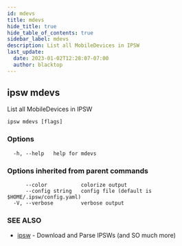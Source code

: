 ```yaml
---
id: mdevs
title: mdevs
hide_title: true
hide_table_of_contents: true
sidebar_label: mdevs
description: List all MobileDevices in IPSW
last_update:
  date: 2023-01-02T12:28:07-07:00
  author: blacktop
---
```

## ipsw mdevs

List all MobileDevices in IPSW

```
ipsw mdevs [flags]
```

### Options

```
  -h, --help   help for mdevs
```

### Options inherited from parent commands

```
      --color           colorize output
      --config string   config file (default is $HOME/.ipsw/config.yaml)
  -V, --verbose         verbose output
```

### SEE ALSO

* [ipsw](/docs/cli/ipsw)	 - Download and Parse IPSWs (and SO much more)

